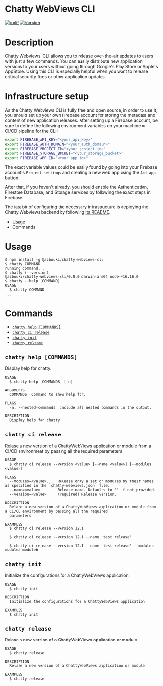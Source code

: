 Chatty WebViews CLI
=================

[![oclif](https://img.shields.io/badge/cli-oclif-brightgreen.svg)](https://oclif.io)
[![Version](https://img.shields.io/npm/v/oclif-hello-world.svg)](https://npmjs.org/package/oclif-hello-world)

# Description
Chatty Webviews' CLI allows you to release over-the-air updates to users with just a few commands. You can easily distribute new application versions to your users without going through Google's Play Store or Apple's AppStore. Using this CLI is especially helpful when you want to release critical security fixes or other application updates.

# Infrastructure setup
As the Chatty Webviews CLI is fully free and open source, in order to use it, you should set up your own Firebase account for storing the metadata and content of new application releases. 
After setting up a Firebase account, be sure to define the following environment variables on your machine or CI/CD pipeline for the CLI:
```Bash
export FIREBASE_API_KEY="<your_api_key>"
export FIREBASE_AUTH_DOMAIN="<your_auth_domain>"
export FIREBASE_PROJECT_ID="<your_project_id>"
export FIREBASE_STORAGE_BUCKET="<your_storage_bucket>"
export FIREBASE_APP_ID="<your_app_id>"
```
The exact variable values could be easily found by going into your Firebase account's `Project settings` and creating a new web app using the `Add app` button.

After that, if you haven't already, you should enable the Authentication, Firestore Database, and Storage services by following the exact steps in Firebase.

The last bit of configuring the necessary infrastructure is deploying the Chatty Webviews backend by following [its README](https://github.com/ChattyWebviews/chatty-webviews-backend).

<!-- toc -->
* [Usage](#usage)
* [Commands](#commands)
<!-- tocstop -->
# Usage
<!-- usage -->
```sh-session
$ npm install -g @azbouki/chatty-webviews-cli
$ chatty COMMAND
running command...
$ chatty (--version)
@azbouki/chatty-webviews-cli/0.0.0 darwin-arm64 node-v16.16.0
$ chatty --help [COMMAND]
USAGE
  $ chatty COMMAND
...
```
<!-- usagestop -->
# Commands
<!-- commands -->
* [`chatty help [COMMANDS]`](#chatty-help-commands)
* [`chatty ci release`](#chatty-ci-release)
* [`chatty init`](#chatty-init)
* [`chatty release`](#chatty-release)

## `chatty help [COMMANDS]`

Display help for chatty.

```
USAGE
  $ chatty help [COMMANDS] [-n]

ARGUMENTS
  COMMANDS  Command to show help for.

FLAGS
  -n, --nested-commands  Include all nested commands in the output.

DESCRIPTION
  Display help for chatty.
```

## `chatty ci release`

Relase a new version of a ChattyWebViews application or module from a CI/CD environment by passing all the required parameters

```
USAGE
  $ chatty ci release --version <value> [--name <value>] [--modules <value>]

FLAGS
  --modules=<value>...  Release only a set of modules by their names as specified in the `chatty-webviews.json` file.
  --name=<value>        Release name. Defaults to '' if not provided.
  --version=<value>     (required) Release version.

DESCRIPTION
  Relase a new version of a ChattyWebViews application or module from a CI/CD environment by passing all the required
  parameters

EXAMPLES
  $ chatty ci release --version 12.1

  $ chatty ci release --version 12.1 --name 'test release'

  $ chatty ci release --version 12.1 --name 'test release' --modules moduleA moduleB
```

## `chatty init`

Initialize the configurations for a ChattyWebViews application

```
USAGE
  $ chatty init

DESCRIPTION
  Initialize the configurations for a ChattyWebViews application

EXAMPLES
  $ chatty init
```

## `chatty release`

Relase a new version of a ChattyWebViews application or module

```
USAGE
  $ chatty release

DESCRIPTION
  Relase a new version of a ChattyWebViews application or module

EXAMPLES
  $ chatty release
```
<!-- commandsstop -->
